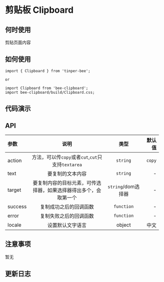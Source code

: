 # 剪贴板 Clipboard

## 何时使用
剪贴页面内容

## 如何使用

```
import { Clipboard } from 'tinper-bee';

or

import Clipboard from 'bee-clipboard';
import bee-clipboard/build/Clipboard.css;

```

## 代码演示

## API

|参数|说明|类型|默认值|
|:---|:---:|:--:|---:|
|action|方法，可以传`copy`或者`cut`,`cut`只支持`textarea`|`string`|`copy`|
|text|要复制的文本内容|`string`|-|
|target|要复制内容的目标元素，可传选择器，如果选择器得出多个，会取第一个|`string`/dom选择器|-|
|success|复制成功之后的回调函数|`function`|-|
|error|复制失败之后的回调函数|`function`|-|
|locale|设置默认文字语言|object|中文|

## 注意事项

暂无

## 更新日志